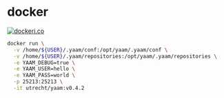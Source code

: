 # docker

[![dockeri.co](https://dockeri.co/image/utrecht/yaam)](https://hub.docker.com/r/utrecht/yaam)

```bash
docker run \
  -v /home/${USER}/.yaam/conf:/opt/yaam/.yaam/conf \
  -v /home/${USER}/.yaam/repositories:/opt/yaam/.yaam/repositories \
  -e YAAM_DEBUG=true \
  -e YAAM_USER=hello \
  -e YAAM_PASS=world \
  -p 25213:25213 \
  -it utrecht/yaam:v0.4.2
```
